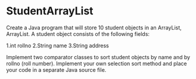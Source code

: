 # StudentArrayList

Create a Java program that will store 10 student objects in an ArrayList, ArrayList<Student>. A student object consists of the following fields:

1.int rollno
2.String name
3.String address
  
Implement two comparator classes to sort student objects by name and by rollno (roll number). 
Implement your own selection sort method and place your code in a separate Java source file.

